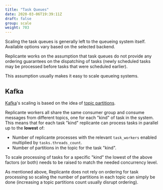 ```yaml
---
title: "Task Queues"
date: 2020-03-06T19:39:11Z
draft: false
group: scale
weight: 703
---
```


Scaling the task queues is generally left to the queueing system itself.
Available options vary based on the selected backend.

Replicante works on the assumption that task queues do not provide any ordering guarantees
on the dispatching of tasks (newly scheduled tasks may be processed before tasks that were
scheduled earlier).

This assumption usually makes it easy to scale queueing systems.


## Kafka
[Kafka](https://kafka.apache.org/)'s scaling is based on the idea of
[topic partitions](https://kafka.apache.org/documentation/#intro_topics).

Replicante workers all share the same consumer group and consume messages from different topics,
one for each "kind" of task in the system.
This means that for each task "kind" replicante can process tasks in parallel up to the **lowest** of:

  * Number of replicante processes with the relevant `task_workers` enabled multiplied by `tasks.threads_count`.
  * Number of partitions in the topic for the task "kind".

To scale processing of tasks for a specific "kind" the lowest of the above factors (or both)
needs to be raised to match the needed concurrency level.

As mentioned above, Replicante does not rely on ordering for task processing so scaling
the number of partitions in each topic can simply be done (increasing a topic partitions
count usually disrupt ordering).
